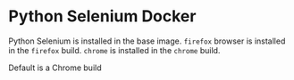 # Python Selenium Docker

Python Selenium is installed in the base image. `firefox` browser is installed in the `firefox` build. `chrome` is installed in the `chrome` build. 

Default is a Chrome build
